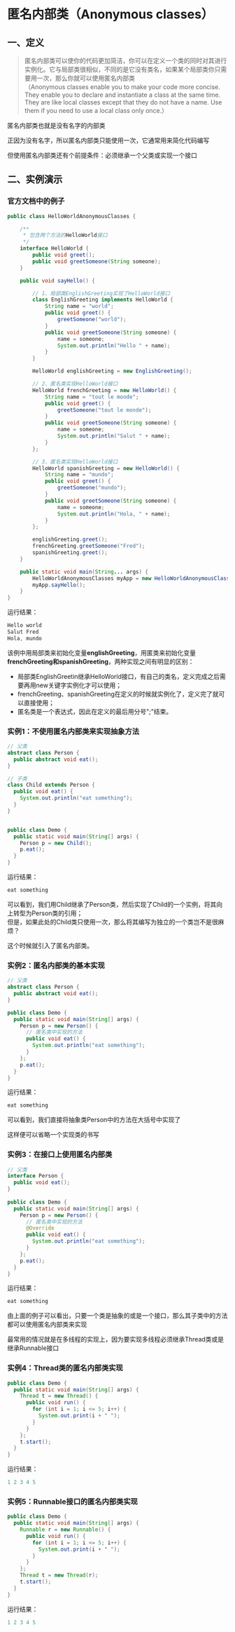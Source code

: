 # 匿名内部类（Anonymous classes）

## 一、定义
>匿名内部类可以使你的代码更加简洁，你可以在定义一个类的同时对其进行实例化。它与局部类很相似，不同的是它没有类名，如果某个局部类你只需要用一次，那么你就可以使用匿名内部类  
（Anonymous classes enable you to make your code more concise. They enable you to declare and instantiate a class at the same time. They are like local classes except that they do not have a name. Use them if you need to use a local class only once.）

匿名内部类也就是没有名字的内部类

正因为没有名字，所以匿名内部类只能使用一次，它通常用来简化代码编写

但使用匿名内部类还有个前提条件：必须继承一个父类或实现一个接口

## 二、实例演示
### 官方文档中的例子
```java
public class HelloWorldAnonymousClasses {

    /**
     * 包含两个方法的HelloWorld接口
     */
    interface HelloWorld {
        public void greet();
        public void greetSomeone(String someone);
    }

    public void sayHello() {

        // 1、局部类EnglishGreeting实现了HelloWorld接口
        class EnglishGreeting implements HelloWorld {
            String name = "world";
            public void greet() {
                greetSomeone("world");
            }
            public void greetSomeone(String someone) {
                name = someone;
                System.out.println("Hello " + name);
            }
        }

        HelloWorld englishGreeting = new EnglishGreeting();

        // 2、匿名类实现HelloWorld接口
        HelloWorld frenchGreeting = new HelloWorld() {
            String name = "tout le monde";
            public void greet() {
                greetSomeone("tout le monde");
            }
            public void greetSomeone(String someone) {
                name = someone;
                System.out.println("Salut " + name);
            }
        };

        // 3、匿名类实现HelloWorld接口
        HelloWorld spanishGreeting = new HelloWorld() {
            String name = "mundo";
            public void greet() {
                greetSomeone("mundo");
            }
            public void greetSomeone(String someone) {
                name = someone;
                System.out.println("Hola, " + name);
            }
        };

        englishGreeting.greet();
        frenchGreeting.greetSomeone("Fred");
        spanishGreeting.greet();
    }

    public static void main(String... args) {
        HelloWorldAnonymousClasses myApp = new HelloWorldAnonymousClasses();
        myApp.sayHello();
    }
}
```
运行结果：
```java
Hello world
Salut Fred
Hola, mundo
```
该例中用局部类来初始化变量**englishGreeting**，用匿类来初始化变量**frenchGreeting和spanishGreeting**，两种实现之间有明显的区别：
* 局部类EnglishGreetin继承HelloWorld接口，有自己的类名，定义完成之后需要再用new关键字实例化才可以使用；
* frenchGreeting、spanishGreeting在定义的时候就实例化了，定义完了就可以直接使用；
* 匿名类是一个表达式，因此在定义的最后用分号";"结束。

### 实例1：不使用匿名内部类来实现抽象方法
```java
// 父类
abstract class Person { 
  public abstract void eat(); 
} 

// 子类
class Child extends Person { 
  public void eat() { 
    System.out.println("eat something"); 
  } 
} 


public class Demo { 
  public static void main(String[] args) { 
    Person p = new Child(); 
    p.eat(); 
  } 
} 
```
运行结果：
```java
eat something
```
可以看到，我们用Child继承了Person类，然后实现了Child的一个实例，将其向上转型为Person类的引用；  
但是，如果此处的Child类只使用一次，那么将其编写为独立的一个类岂不是很麻烦？

这个时候就引入了匿名内部类。

### 实例2：匿名内部类的基本实现
```java
// 父类
abstract class Person { 
  public abstract void eat(); 
} 

public class Demo { 
  public static void main(String[] args) { 
    Person p = new Person() { 
      // 匿名类中实现的方法
      public void eat() { 
        System.out.println("eat something"); 
      } 
    }; 
    p.eat(); 
  } 
}
```
运行结果：
```java
eat something
```
可以看到，我们直接将抽象类Person中的方法在大括号中实现了

这样便可以省略一个实现类的书写

### 实例3：在接口上使用匿名内部类
```java
// 父类
interface Person { 
  public void eat(); 
} 
   
public class Demo { 
  public static void main(String[] args) { 
    Person p = new Person() { 
      // 匿名类中实现的方法
      @Override
      public void eat() { 
        System.out.println("eat something"); 
      } 
    }; 
    p.eat(); 
  } 
}
```
运行结果：
```java
eat something
```
由上面的例子可以看出，只要一个类是抽象的或是一个接口，那么其子类中的方法都可以使用匿名内部类来实现

最常用的情况就是在多线程的实现上，因为要实现多线程必须继承Thread类或是继承Runnable接口
### 实例4：Thread类的匿名内部类实现
```java
public class Demo { 
  public static void main(String[] args) { 
    Thread t = new Thread() { 
      public void run() { 
        for (int i = 1; i <= 5; i++) { 
          System.out.print(i + " "); 
        } 
      } 
    }; 
    t.start(); 
  } 
}
```
运行结果：
```java
1 2 3 4 5
```
### 实例5：Runnable接口的匿名内部类实现
```java
public class Demo { 
  public static void main(String[] args) { 
    Runnable r = new Runnable() { 
      public void run() { 
        for (int i = 1; i <= 5; i++) { 
          System.out.print(i + " "); 
        } 
      } 
    }; 
    Thread t = new Thread(r); 
    t.start(); 
  } 
}
```
运行结果：
```java
1 2 3 4 5
```